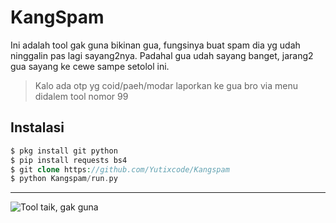 # KangSpam
Ini adalah tool gak guna bikinan gua, fungsinya buat spam dia yg udah ninggalin pas lagi sayang2nya.
Padahal gua udah sayang banget, jarang2 gua sayang ke cewe sampe setolol ini.

> Kalo ada otp yg coid/paeh/modar laporkan ke gua bro via menu didalem tool nomor 99

## Instalasi
```php
$ pkg install git python
$ pip install requests bs4
$ git clone https://github.com/Yutixcode/Kangspam
$ python Kangspam/run.py
```
----------

![Tool taik, gak guna](https://github.com/Yutixcode/Kangspam/blob/master/.KangSpam.png?raw=true)
